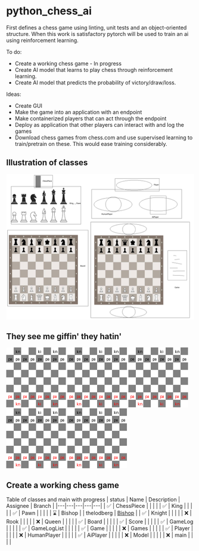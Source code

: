 # python_chess_ai
First defines a chess game using linting, unit tests and an object-oriented structure. When this work is satisfactory pytorch will be used to train an ai using reinforcement learning.

To do:
* Create a working chess game - In progress
* Create AI model that learns to play chess through reinforcement learning.
* Create AI model that predicts the probability of victory/draw/loss.

Ideas:
* Create GUI
* Make the game into an application with an endpoint
* Make containerized players that can act through the endpoint
* Deploy as application that other players can interact with and log the games
* Download chess games from chess.com and use supervised learning to train/pretrain on these. This would ease training considerably.

## Illustration of classes
![Classes](images/chess_classes.png?raw=true "Classes")

## They see me giffin' they hatin'
![Gif](images/chess_game_0.gif?raw=true "Gif") ![Gif](images/chess_game_1.gif?raw=true "Gif") ![Gif](images/chess_game_2.gif?raw=true "Gif") ![Gif](images/chess_game_3.gif?raw=true "Gif") ![Gif](images/chess_game_4.gif?raw=true "Gif")

## Create a working chess game
Table of classes and main with progress
| status | Name | Description | Assignee | Branch |
|---|---|---|---|---|
| ✅ | ChessPiece   |   |   |   |
| ✅ | King         |   |   |   |
| ✅ | Pawn         |   |   |   |
| ⌛ | Bishop      |   | thelodberg | [Bishop](https://github.com/Marsusss/python_chess_ai/tree/Bishop_Implementation) |
| ✅ | Knight      |   |   |   |
| :x: | Rook        |   |   |   |
| :x: | Queen       |   |   |   |
| ✅ | Board        |   |   |   |
| ✅ | Score        |   |   |   |
| ✅ | GameLog      |   |   |   |
| ✅ | GameLogList  |   |   |   |
| ✅ | Game |   |   |   |
| :x: | Games |   |   |   |
| ✅ | Player |   |   |   |
| :x: | HumanPlayer |   |   |   |
| ✅ | AiPlayer    |   |   |   |
| :x: | Model       |   |   |   |
| :x: | main        |   |   |   |
